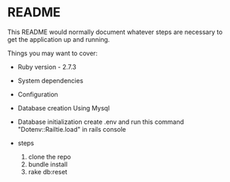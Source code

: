 # README

This README would normally document whatever steps are necessary to get the
application up and running.

Things you may want to cover:

* Ruby version - 2.7.3

* System dependencies

* Configuration

* Database creation
  Using Mysql


* Database initialization
  create .env and run this command "Dotenv::Railtie.load" in rails console


* steps
  1. clone the repo
  2. bundle install
  3. rake db:reset
